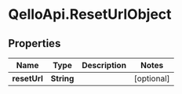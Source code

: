 # QelloApi.ResetUrlObject

## Properties
Name | Type | Description | Notes
------------ | ------------- | ------------- | -------------
**resetUrl** | **String** |  | [optional] 



